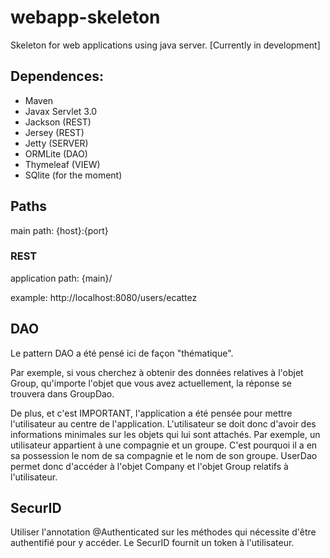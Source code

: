 # webapp-skeleton
Skeleton for web applications using java server.
[Currently in development]

## Dependences:

- Maven
- Javax Servlet 3.0
- Jackson (REST)
- Jersey (REST)
- Jetty (SERVER)
- ORMLite (DAO)
- Thymeleaf (VIEW)
- SQlite (for the moment)

## Paths

main path: {host}:{port}

### REST

application path: {main}/

example: http://localhost:8080/users/ecattez

## DAO

Le pattern DAO a été pensé ici de façon "thématique".

Par exemple, si vous cherchez à obtenir des données relatives à l'objet Group, qu'importe l'objet que vous avez actuellement, la réponse se trouvera dans GroupDao.

De plus, et c'est IMPORTANT, l'application a été pensée pour mettre l'utilisateur au centre de l'application. L'utilisateur se doit donc d'avoir des informations minimales sur les objets qui lui sont attachés. Par exemple, un utilisateur appartient à une compagnie et un groupe. C'est pourquoi il a en sa possession le nom de sa compagnie et le nom de son groupe. UserDao permet donc d'accéder à l'objet Company et l'objet Group relatifs à l'utilisateur.

## SecurID

Utiliser l'annotation @Authenticated sur les méthodes qui nécessite d'être authentifié pour y accéder.
Le SecurID fournit un token à l'utilisateur.
